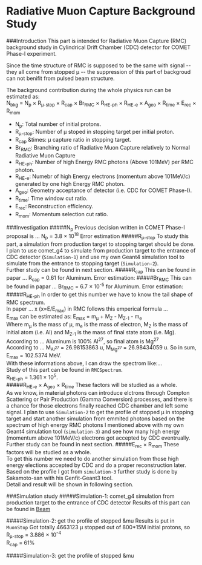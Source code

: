 Radiative Muon Capture Background Study 
===

###Introduction
This part is intended for Radiative Muon Capture (RMC) background study in Cylindrical Drift Chamber (CDC) detector for COMET Phase-I experiment.  

Since the time structure of RMC is supposed to be the same with signal -- they all come from stopped &mu; -- the suppression of this part of backgroud can not benifit from pulsed beam structure.  

The background contribution during the whole physics run can be estimated as:  
N<sub>bkg</sub> = N<sub>p</sub> &times; R<sub>&mu;-stop</sub> &times; R<sub>cap</sub> &times; Br<sub>RMC</sub> &times; R<sub>HE-ph</sub> &times; R<sub>HE-e</sub> &times; A<sub>geo</sub> &times; R<sub>time</sub> &times; E<sub>rec</sub> &times; R<sub>mom</sub>

*	N<sub>p</sub>: Total number of initial protons.
*	R<sub>&mu;-stop</sub>: Number of &mu; stoped in stopping target per initial proton.
*	R<sub>cap</sub> &times: &mu; capture ratio in stopping target.
*	Br<sub>RMC</sub>: Branching ratio of Radiative Muon Capture relatively to Normal Radiative Muon Capture
*	R<sub>HE-ph</sub>: Number of high Energy RMC photons (Above 101MeV) per RMC photon.
*	R<sub>HE-e</sub>: Numebr of high Energy electrons (momentum above 101MeV/c) generated by one high Energy RMC photon.
*	A<sub>geo</sub>: Geometry acceptance of detector (i.e. CDC for COMET Phase-I).
*	R<sub>time</sub>: Time window cut ratio.
*	E<sub>rec</sub>: Reconstruction efficiency.
*	R<sub>mom</sub>: Momentum selection cut ratio.

###Investigation
#####N<sub>p</sub>
Previous decision written in COMET Phase-I proposal is ...
N<sub>p</sub> = 3.8 &times; 10<sup>18</sup>
Error estimation
#####R<sub>&mu;-stop</sub>
To study this part, a simulation from production target to stopping target should be done.  
I plan to use comet_g4 to simulate from production target to the entrance of CDC detector (``Simulation-1``) and use my own Geant4 simulation tool to simulate from the entrance to stopping target (``Simulation-2``).  
Further study can be found in next section.
#####R<sub>cap</sub>
This can be found in papar ... R<sub>cap</sub> = 0.61 for Aluminum.
Error estimation:
#####Br<sub>RMC</sub>
This can be found in papar ... Br<sub>RMC</sub> = 6.7 &times; 10<sup>-5</sup> for Aluminum.
Error estimation:
#####R<sub>HE-ph</sub>
In order to get this number we have to know the tail shape of RMC spectrum.  
In paper ... x (x=E/E<sub>max</sub>) in RMC follows this emperical formula ...  
E<sub>max</sub> can be estimated as: E<sub>max</sub> = m<sub>&mu;</sub> + M<sub>Z</sub> - M<sub>Z-1</sub> - m<sub>e</sub>  
Where m<sub>&mu;</sub> is the mass of &mu;, m<sub>e</sub> is the mass of electron, M<sub>Z</sub> is the mass of initial atom (i.e. Al) and M<sub>Z-1</sub> is the mass of final state atom (i.e. Mg).  
According to ... Aluminum is 100% Al<sup>27</sup>, so final atom is Mg<sup>27</sup>  
According to ... M<sub>Al<sup>27</sup></sub> = 26.98153863 u, M<sub>Mg<sup>27</sup></sub> = 26.98434059 u.
So in sum, E<sub>max</sub> = 102.5374 MeV.  
With these informations above, I can draw the spectrom like:...  
Study of this part can be found in ``RMCSpectrum``.  
R<sub>HE-ph</sub> = 1.361 &times; 10<sup>5</sup>.  
#####R<sub>HE-e</sub> &times; A<sub>geo</sub> &times; R<sub>time</sub>
These factors will be studied as a whole.  
As we know, in material photons can introduce elctrons through Compton Scattering or Pair Production (Gamma Conversion) processes, and there is a chance for those electrons finally reached CDC chamber and left some signal.
I plan to use ``Simulation-2`` to get the profile of stopped &mu; in stopping target and start another simulation from emmited photons based on the spectrum of high energy RMC photons I mentioned above with my own Geant4 simulation tool (``simulation-3``) and see how many high energy (momentum above 101MeV/c) electrons got accepted by CDC eventrually.  
Further study can be found in next section.
#####E<sub>rec</sub> &times; R<sub>mom</sub>
These factors will be studied as a whole.  
To get this number we need to do another simulation from those high energy elections accepted by CDC and do a proper reconstruction later.  
Based on the profile I got from ``simulation-3`` further study is done by Sakamoto-san with his Genfit-Geant3 tool.  
Detail and result will be shown in following section.

###Simulation study
#####Simulation-1: comet_g4 simulation from production target to the entrance of CDC detector
Results of this part can be found in [Beam](https://github.com/wuchen1106/MyStudies/tree/master/Beam)

#####Simulation-2: get the profile of stopped &mu
Results is put in ``MuonStop``
Got totally 4663123 &mu; stopped out of 800*15M initial protons, so R<sub>&mu;-stop</sub> = 3.886 &times; 10<sup>-4</sup>  
R<sub>cap</sub> = 61%

#####Simulation-3: get the profile of stopped &mu
